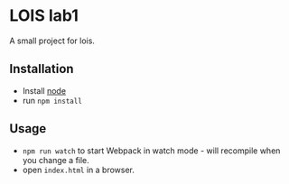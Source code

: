 # LOIS lab1

A small project for lois.

## Installation

* Install  [node](https://nodejs.org)
* run `npm install`

## Usage

* `npm run watch` to start Webpack in watch mode - will recompile when you change a file.
* open `index.html` in a browser. 
